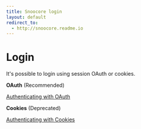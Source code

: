 ```yaml
---
title: Snoocore login
layout: default
redirect_to:
  - http://snoocore.readme.io
---
```


# Login

It's possible to login using session OAuth or cookies. 

**OAuth** (Recommended)

[Authenticating with OAuth](oauth.html)


**Cookies** (Deprecated)

[Authenticating with Cookies](cookies.html)

